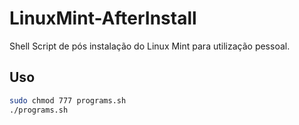# LinuxMint-AfterInstall

Shell Script de pós instalação do Linux Mint para utilização pessoal.

## Uso

```bash
sudo chmod 777 programs.sh
./programs.sh
```

